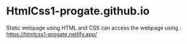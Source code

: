 # HtmlCss1-progate.github.io
Static webpage using HTML and CSS
can access the webpage using : https://htmlcss1-progate.netlify.app/
